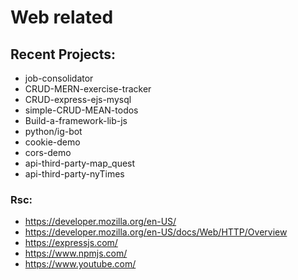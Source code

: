 # Web related

## Recent Projects:
- job-consolidator
- CRUD-MERN-exercise-tracker
- CRUD-express-ejs-mysql
- simple-CRUD-MEAN-todos
- Build-a-framework-lib-js
- python/ig-bot
- cookie-demo
- cors-demo
- api-third-party-map_quest
- api-third-party-nyTimes

### Rsc:
 - https://developer.mozilla.org/en-US/
 - https://developer.mozilla.org/en-US/docs/Web/HTTP/Overview
 - https://expressjs.com/
 - https://www.npmjs.com/
 - https://www.youtube.com/

